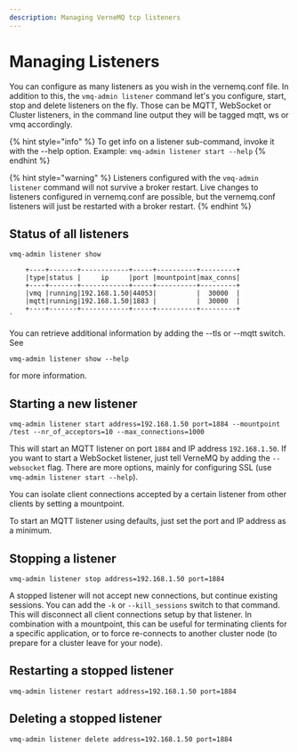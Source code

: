 ```yaml
---
description: Managing VerneMQ tcp listeners
---
```


# Managing Listeners

You can configure as many listeners as you wish in the vernemq.conf file. In addition to this, the `vmq-admin listener` command let's you configure, start, stop and delete listeners on the fly. Those can be MQTT, WebSocket or Cluster listeners, in the command line output they will be tagged mqtt, ws or vmq accordingly.

{% hint style="info" %}
To get info on a listener sub-command, invoke it with the --help option. Example: `vmq-admin listener start --help`
{% endhint %}

{% hint style="warning" %}
Listeners configured with the `vmq-admin listener` command will not survive a broker restart. Live changes to listeners configured in vernemq.conf are possible, but the vernemq.conf listeners will just be restarted with a broker restart.
{% endhint %}

## Status of all listeners

```text
vmq-admin listener show
```

```text
    +----+-------+------------+-----+----------+---------+
    |type|status |     ip     |port |mountpoint|max_conns|
    +----+-------+------------+-----+----------+---------+
    |vmq |running|192.168.1.50|44053|          |  30000  |
    |mqtt|running|192.168.1.50|1883 |          |  30000  |
    +----+-------+------------+-----+----------+---------+
`
```

You can retrieve additional information by adding the --tls or --mqtt switch. See 

```text
vmq-admin listener show --help 
```

for more information.

## Starting a new listener

```text
vmq-admin listener start address=192.168.1.50 port=1884 --mountpoint /test --nr_of_acceptors=10 --max_connections=1000
```

This will start an MQTT listener on port `1884` and IP address `192.168.1.50`. If you want to start a WebSocket listener, just tell VerneMQ by adding the `--websocket` flag. There are more options, mainly for configuring SSL \(use `vmq-admin listener start --help`\).

You can isolate client connections accepted by a certain listener from other clients by setting a mountpoint.

To start an MQTT listener using defaults, just set the port and IP address as a minimum.

## Stopping a listener

```text
vmq-admin listener stop address=192.168.1.50 port=1884
```

A stopped listener will not accept new connections, but continue existing sessions. You can add the `-k` or `--kill_sessions` switch to that command. This will disconnect all client connections setup by that listener. In combination with a mountpoint, this can be useful for terminating clients for a specific application, or to force re-connects to another cluster node \(to prepare for a cluster leave for your node\).

## Restarting a stopped listener

```text
vmq-admin listener restart address=192.168.1.50 port=1884
```

## Deleting a stopped listener

```text
vmq-admin listener delete address=192.168.1.50 port=1884
```

